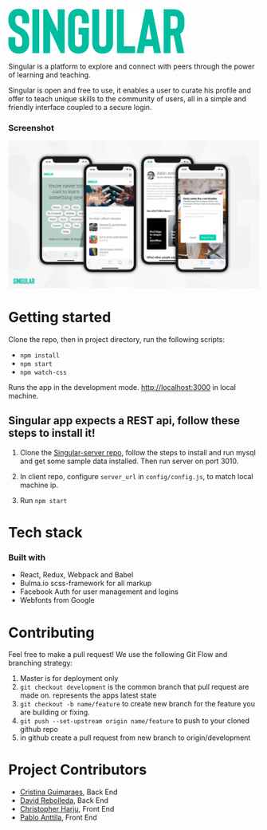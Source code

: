 ![Singular](src/assets/logo-singular.svg)

Singular is a platform to explore and connect with peers through the power of learning and teaching.

Singular is open and free to use, it enables a user to curate his profile and offer to teach unique skills to the community of users, all in a simple and friendly interface coupled to a secure login.

### Screenshot

![Screenshot No-Server](public/screenshot-singular.png)

# Getting started

Clone the repo, then in project directory, run the following scripts:

- `npm install`
- `npm start`
- `npm watch-css`

Runs the app in the development mode. [http://localhost:3000](http://localhost:3000) in local machine.

## Singular app expects a REST api, follow these steps to install it!

1. Clone the [Singular-server repo](https://github.com/cristinaguimaraes/singular-server), follow the steps to install and run mysql and get some sample data installed. Then run server on port 3010.

2. In client repo, configure `server_url` in `config/config.js`, to match local machine ip.

3. Run `npm start`


# Tech stack

### Built with
- React, Redux, Webpack and Babel
- Bulma.io scss-framework for all markup
- Facebook Auth for user management and logins
- Webfonts from Google

# Contributing
Feel free to make a pull request! We use the following Git Flow and branching strategy:

1. Master is for deployment only
2. `git checkout development` is the common branch that pull request are made on. represents the apps latest state
3. `git checkout -b name/feature` to create new branch for the feature you are building or fixing.
4. `git push --set-upstream origin name/feature` to push to your cloned github repo
5. in github create a pull request from new branch to origin/development

# Project Contributors

- [Cristina Guimaraes](https://github.com/cristinaguimaraes), Back End
- [David Rebolleda](https://github.com/davidecorreu), Back End
- [Christopher Harju](https://github.com/CKGHarju/skill-x-change-client), Front End
- [Pablo Anttila](https://github.com/papplo), Front End
